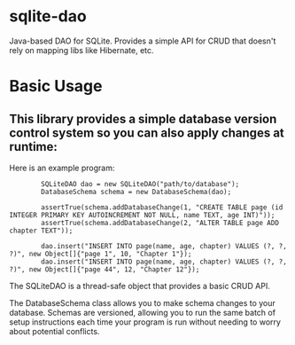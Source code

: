 # sqlite-dao
Java-based DAO for SQLite.  Provides a simple API for CRUD that doesn't rely on mapping libs like Hibernate, etc.

# Basic Usage
## This library provides a simple database version control system so you can also apply changes at runtime:

Here is an example program:

```
        SQLiteDAO dao = new SQLiteDAO("path/to/database");
        DatabaseSchema schema = new DatabaseSchema(dao);

        assertTrue(schema.addDatabaseChange(1, "CREATE TABLE page (id INTEGER PRIMARY KEY AUTOINCREMENT NOT NULL, name TEXT, age INT)"));
        assertTrue(schema.addDatabaseChange(2, "ALTER TABLE page ADD chapter TEXT"));

        dao.insert("INSERT INTO page(name, age, chapter) VALUES (?, ?, ?)", new Object[]{"page 1", 10, "Chapter 1"});
        dao.insert("INSERT INTO page(name, age, chapter) VALUES (?, ?, ?)", new Object[]{"page 44", 12, "Chapter 12"});
```

The SQLiteDAO is a thread-safe object that provides a basic CRUD API.

The DatabaseSchema class allows you to make schema changes to your database.  Schemas are versioned, allowing you to run the same batch of setup instructions each time your 
program is run without needing to worry about potential conflicts.

